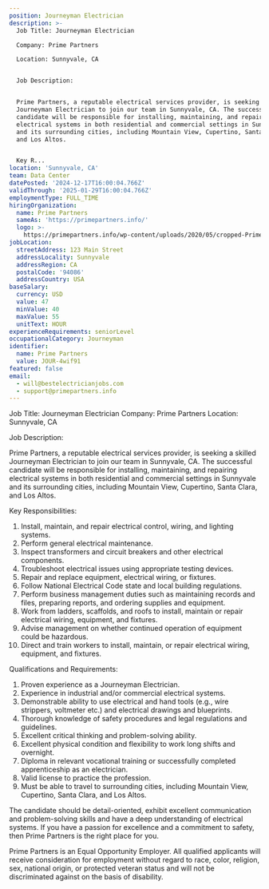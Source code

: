 ```yaml
---
position: Journeyman Electrician
description: >-
  Job Title: Journeyman Electrician

  Company: Prime Partners

  Location: Sunnyvale, CA


  Job Description:


  Prime Partners, a reputable electrical services provider, is seeking a skilled
  Journeyman Electrician to join our team in Sunnyvale, CA. The successful
  candidate will be responsible for installing, maintaining, and repairing
  electrical systems in both residential and commercial settings in Sunnyvale
  and its surrounding cities, including Mountain View, Cupertino, Santa Clara,
  and Los Altos.


  Key R...
location: 'Sunnyvale, CA'
team: Data Center
datePosted: '2024-12-17T16:00:04.766Z'
validThrough: '2025-01-29T16:00:04.766Z'
employmentType: FULL_TIME
hiringOrganization:
  name: Prime Partners
  sameAs: 'https://primepartners.info/'
  logo: >-
    https://primepartners.info/wp-content/uploads/2020/05/cropped-Prime-Partners-Logo-NO-BG-1-1.png
jobLocation:
  streetAddress: 123 Main Street
  addressLocality: Sunnyvale
  addressRegion: CA
  postalCode: '94086'
  addressCountry: USA
baseSalary:
  currency: USD
  value: 47
  minValue: 40
  maxValue: 55
  unitText: HOUR
experienceRequirements: seniorLevel
occupationalCategory: Journeyman
identifier:
  name: Prime Partners
  value: JOUR-4wif91
featured: false
email:
  - will@bestelectricianjobs.com
  - support@primepartners.info
---
```




Job Title: Journeyman Electrician
Company: Prime Partners
Location: Sunnyvale, CA

Job Description:

Prime Partners, a reputable electrical services provider, is seeking a skilled Journeyman Electrician to join our team in Sunnyvale, CA. The successful candidate will be responsible for installing, maintaining, and repairing electrical systems in both residential and commercial settings in Sunnyvale and its surrounding cities, including Mountain View, Cupertino, Santa Clara, and Los Altos.

Key Responsibilities:

1. Install, maintain, and repair electrical control, wiring, and lighting systems.
2. Perform general electrical maintenance.
3. Inspect transformers and circuit breakers and other electrical components.
4. Troubleshoot electrical issues using appropriate testing devices.
5. Repair and replace equipment, electrical wiring, or fixtures.
6. Follow National Electrical Code state and local building regulations.
7. Perform business management duties such as maintaining records and files, preparing reports, and ordering supplies and equipment.
8. Work from ladders, scaffolds, and roofs to install, maintain or repair electrical wiring, equipment, and fixtures.
9. Advise management on whether continued operation of equipment could be hazardous.
10. Direct and train workers to install, maintain, or repair electrical wiring, equipment, and fixtures.

Qualifications and Requirements:

1. Proven experience as a Journeyman Electrician.
2. Experience in industrial and/or commercial electrical systems.
3. Demonstrable ability to use electrical and hand tools (e.g., wire strippers, voltmeter etc.) and electrical drawings and blueprints.
4. Thorough knowledge of safety procedures and legal regulations and guidelines.
5. Excellent critical thinking and problem-solving ability.
6. Excellent physical condition and flexibility to work long shifts and overnight.
7. Diploma in relevant vocational training or successfully completed apprenticeship as an electrician.
8. Valid license to practice the profession.
9. Must be able to travel to surrounding cities, including Mountain View, Cupertino, Santa Clara, and Los Altos.

The candidate should be detail-oriented, exhibit excellent communication and problem-solving skills and have a deep understanding of electrical systems. If you have a passion for excellence and a commitment to safety, then Prime Partners is the right place for you. 

Prime Partners is an Equal Opportunity Employer. All qualified applicants will receive consideration for employment without regard to race, color, religion, sex, national origin, or protected veteran status and will not be discriminated against on the basis of disability.
